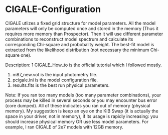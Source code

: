 # CIGALE-Configuration
CIGALE utlizes a fixed grid structure for model parameters. All the model parameters will only be computed once and stored in the memory (Thus it requires more memory than Prospector). Then it will use different parameter combinations to reconstruct model spectrum and calculate its corresponding Chi-square and probobality weight. The best-fit model is extracted from the likelihood distribution (not necessary the minimum Chi-square one).

Description:
  1  CIGALE_How_to is the official tutorial which I followed mostly.
  1. m87_new.vot is the input photometry file.
  2. pcigale.ini is the model configuration file.
  3. results.fits is the best run physical parameters.

Note:
   If you ran too many models (too many parameter combinations), your process may be killed in several seconds or you may encounter bus error (core dumped). All of these indicates you ran out of memory (physical memory). My suggestion is keep an eye on the KiB Swap (it is actually the space in your driver, not in memory), if its usage is rapidly increasing: you should increase physical memory OR use less model parameters. 
   For example, I ran CIGALE of 2e7 models with 12GB memory.
